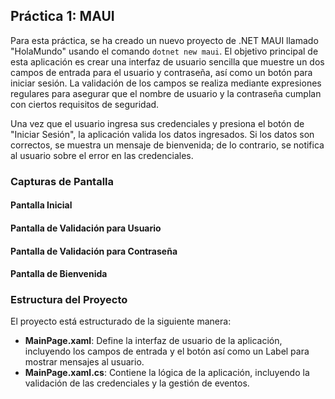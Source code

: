 ## Práctica 1: MAUI

Para esta práctica, se ha creado un nuevo proyecto de .NET MAUI llamado "HolaMundo" usando el comando `dotnet new maui`. El objetivo principal de esta aplicación es crear una interfaz de usuario sencilla que muestre un dos campos de entrada para el usuario y contraseña, así como un botón para iniciar sesión. La validación de los campos se realiza mediante expresiones regulares para asegurar que el nombre de usuario y la contraseña cumplan con ciertos requisitos de seguridad.

Una vez que el usuario ingresa sus credenciales y presiona el botón de "Iniciar Sesión", la aplicación valida los datos ingresados. Si los datos son correctos, se muestra un mensaje de bienvenida; de lo contrario, se notifica al usuario sobre el error en las credenciales.

### Capturas de Pantalla
#### Pantalla Inicial


#### Pantalla de Validación para Usuario


#### Pantalla de Validación para Contraseña


#### Pantalla de Bienvenida


### Estructura del Proyecto
El proyecto está estructurado de la siguiente manera:
- **MainPage.xaml**: Define la interfaz de usuario de la aplicación, incluyendo los campos de entrada y el botón así como un Label para mostrar mensajes al usuario.
- **MainPage.xaml.cs**: Contiene la lógica de la aplicación, incluyendo la validación de las credenciales y la gestión de eventos.